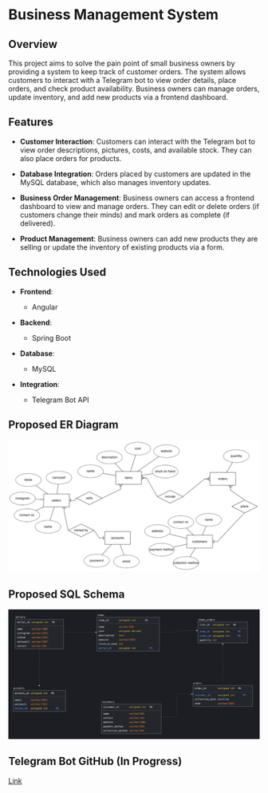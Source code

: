 # Business Management System

## Overview

This project aims to solve the pain point of small business owners by providing a system to keep track of customer orders. The system allows customers to interact with a Telegram bot to view order details, place orders, and check product availability. Business owners can manage orders, update inventory, and add new products via a frontend dashboard.

## Features

- **Customer Interaction**: Customers can interact with the Telegram bot to view order descriptions, pictures, costs, and available stock. They can also place orders for products.
  
- **Database Integration**: Orders placed by customers are updated in the MySQL database, which also manages inventory updates.
  
- **Business Order Management**: Business owners can access a frontend dashboard to view and manage orders. They can edit or delete orders (if customers change their minds) and mark orders as complete (if delivered).
  
- **Product Management**: Business owners can add new products they are selling or update the inventory of existing products via a form.

## Technologies Used

- **Frontend**:
  - Angular
  
- **Backend**:
  - Spring Boot
  
- **Database**:
  - MySQL
  
- **Integration**:
  - Telegram Bot API

## Proposed ER Diagram

![ER Diagram](src/main/resources/static/images/er-diagram.png)

## Proposed SQL Schema

![SQL Schema](src/main/resources/static/images/sql-schema.png)

## Telegram Bot GitHub (In Progress)

[Link](https://github.com/christiinelim/bizorder-bot)